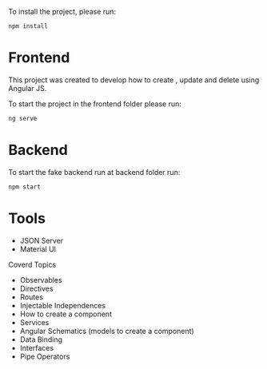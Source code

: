 To install the project, please run:

`npm install`

# Frontend

This project was created to develop how to create , update and delete using Angular JS.

To start the project in the frontend folder please run:

`ng serve`

# Backend

To start the fake backend run at backend folder run:

`npm start`

# Tools

- JSON Server
- Material UI

Coverd Topics

- Observables
- Directives
- Routes
- Injectable Independences
- How to create a component
- Services
- Angular Schematics (models to create a component)
- Data Binding
- Interfaces
- Pipe Operators
